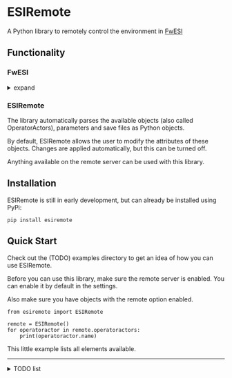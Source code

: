 # ESIRemote

A Python library to remotely control the environment in [FwESI](https://fwesi.de/)

## Functionality

### FwESI
<details><summary>expand</summary>

FwESI has a remote control (basically a local web server) where the user can control the application without having to interact with the computer itself.

This includes actions such as
- loading save file/sub save
- controlling variables of a fire engine (such as the height and length of the ladder)
- start a fire (in FwESI)
- check state of door
- show/hide elements

The last action is still quite buggy with smoke in the latest tested version (1.10.1) and needs to be fixed by the FwESI developers.
Actions like video control are also a bit unstable.

What **CAN'T** be done:
- read/change coordinates of elements (like the user himself)
- get a livestream of the situation
- detect button presses (there are no buttons)
</details>

### ESIRemote
The library automatically parses the available objects (also called OperatorActors), parameters and save files as Python objects.

By default, ESIRemote allows the user to modify the attributes of these objects.
Changes are applied automatically, but this can be turned off.

Anything available on the remote server can be used with this library.


## Installation

ESIRemote is still in early development, but can already be installed using PyPi:
```console
pip install esiremote
```

## Quick Start
Check out the (TODO) examples directory to get an idea of how you can use ESIRemote.

Before you can use this library, make sure the remote server is enabled. You can enable it by default in the settings.

Also make sure you have objects with the remote option enabled.
```python3
from esiremote import ESIRemote

remote = ESIRemote()
for operatoractor in remote.operatoractors:
    print(operatoractor.name)
```
This little example lists all elements available. 

---
<details><summary>TODO list</summary>

- [ ] Add more docstrings and comments
- [ ] Add more to readme (stuff like installation and usage)
- [x] Add more helper functions (like search by ID, name, type, etc)
  - Maybe do something like a custom list object with a function called "search_by_attribute" or something
- [ ] remove test code
- [ ] add some examples (and maybe supply scenes)
- [ ] make sure it works flawlessly (check the models especially)
- [x] add `setup.py` or `pyproject.toml`
- [x] publish to PyPi with GH Actions
- [ ] add unittests
- [ ] Feature: load external save file (might not work at all)
</details>

